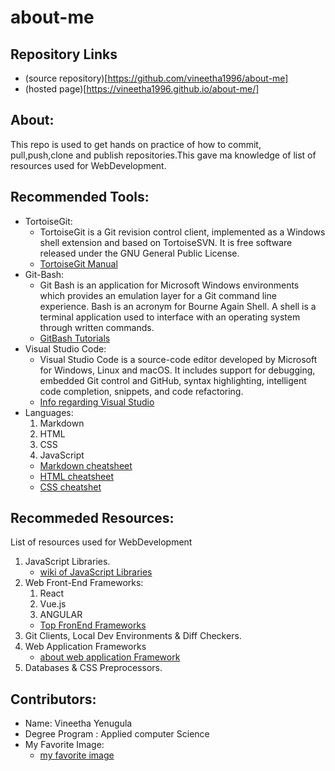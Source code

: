 #  about-me
## Repository Links
   * (source repository)[https://github.com/vineetha1996/about-me] 
   * (hosted page)[https://vineetha1996.github.io/about-me/]
## About:
   This repo is used to get hands on practice of how to commit, pull,push,clone and publish repositories.This gave ma knowledge of list of resources used for WebDevelopment.
## Recommended Tools:
   * TortoiseGit:
     * TortoiseGit is a Git revision control client, implemented as a Windows shell extension and based on TortoiseSVN. It is free software released under the GNU General Public License.
     * [TortoiseGit Manual](https://tortoisegit.org/docs/tortoisegit/)
   * Git-Bash:
     * Git Bash is an application for Microsoft Windows environments which provides an emulation layer for a Git command line experience. Bash is an acronym for Bourne Again Shell. A shell is a terminal application used to interface with an operating system through written commands.
     * [GitBash Tutorials](https://www.atlassian.com/git/tutorials/git-bash)
   * Visual Studio Code:
     * Visual Studio Code is a source-code editor developed by Microsoft for Windows, Linux and macOS. It includes support for debugging, embedded Git control and GitHub, syntax highlighting, intelligent code completion, snippets, and code refactoring.
     * [Info regarding Visual Studio](https://en.wikipedia.org/wiki/Visual_Studio_Code)
   * Languages:
     1. Markdown
     2. HTML
     3. CSS
     4. JavaScript
       * [Markdown cheatsheet](http://nestacms.com/docs/creating-content/markdown-cheat-sheet)
       * [HTML cheatsheet](http://www.simplehtmlguide.com/cheatsheet.php)
       * [CSS cheatshet](https://www.w3schools.com/cssref/)

## Recommeded Resources:   
   List of resources used for WebDevelopment
   1. JavaScript Libraries.
       * [wiki of JavaScript Libraries](https://en.wikipedia.org/wiki/List_of_JavaScript_libraries)
   2. Web Front-End Frameworks:
       1. React
       2. Vue.js 
       3. ANGULAR
       * [Top FronEnd Frameworks](https://existek.com/blog/top-front-end-frameworks-2020/) 
   3. Git Clients, Local Dev Environments & Diff Checkers.
   4. Web Application Frameworks
       * [about web application Framework](https://www.scnsoft.com/blog/web-application-framework) 
   5. Databases & CSS Preprocessors.
## Contributors:
   * Name: Vineetha Yenugula
   * Degree Program : Applied computer Science
   * My Favorite Image:
        * [my favorite image](https://github.com/vineetha1996/about-me/blob/master/IMG_1232.JPG)





